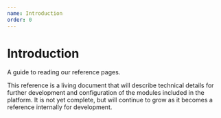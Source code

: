 ```yaml
---
name: Introduction
order: 0
---
```


# Introduction

A guide to reading our reference pages.

This reference is a living document that will describe technical details for further development and configuration of the modules included in the platform. It is not yet complete, but will continue to grow as it becomes a reference internally for development.
